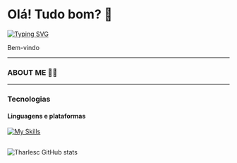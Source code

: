 # Olá! Tudo bom? 👋

[![Typing SVG](https://readme-typing-svg.demolab.com?font=Boldonse&size=30&pause=1000&color=FFFFFF&vCenter=true&width=435&lines=DEV.+FRONT-END;DESIGNER)](https://git.io/typing-svg) <BR> 

Bem-vindo


---
### ABOUT ME 🧑‍💻

---

### Tecnologias
#### Linguagens e plataformas 
[![My Skills](https://skillicons.dev/icons?i=html,css,py)](https://skillicons.dev)

##
![Tharlesc GitHub stats](https://github-readme-stats.vercel.app/api?username=tharlesc&show_icons=true&theme=transparent)


